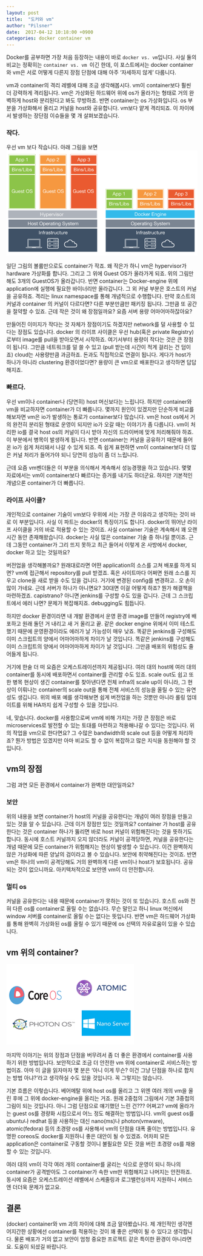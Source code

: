 ```yaml
---
layout: post
title:  "도커와 vm"
author: "Pilsner"
date:  2017-04-12 10:18:00 +0900
categories: docker container vm
---
```


Docker를 공부하면 가장 처음 등장하는 내용이 바로 `docker vs. vm`입니다. 사실 둘의 비교는 정확히는 `container vs. vm `이긴 한데, 이 포스트에서는 docker container와 vm은 서로 어떻게 다른지 장점 단점에 대해 아주 ‘자세하지 않게’ 다룹니다.

vm과 container의 격리 레벨에 대해 조금 생각해봅시다. vm이 container보다 훨씬 더 강력하게 격리됩니다. vm은 가상화된 하드웨어 위에 os가 올라가는 형태로 거의 완벽하게 host와 분리된다고 봐도 무방하죠. 반면 container는 os 가상화입니다. os 부분을 가상화해서 올리고 커널을 host와 공유합니다. vm보다 얕게 격리되죠. 이 차이에서 발생하는 장단점 이슈들을 몇 개 살펴보겠습니다.

### 작다.
우선 vm 보다 작습니다. 아래 그림을 보면
![container-vm](https://github.com/darkrasid/darkrasid.github.io/blob/master/_image/dockervsvm1.png?raw=true)          

일단 그림의 볼륨만으로도 container가 작죠. 왜 작은가 하니 vm은 hypervisor가 hardware 가상화를 합니다. 그리고 그 위에 Guest OS가 올라가게 되죠. 위의 그림만 해도 3개의 GuestOS가 올라갑니다. 반면 container는 Docker-engine 위에 application에 실행에 필요한 바이너리만 올라갑니다. 그 외 커널 부분은 호스트의 커널을 공유하죠. 격리는 linux namespace를 통해 개념적으로 수행합니다. 만약 호스트의 커널과 container 의 커널이 다르다면? 다른 부분만큼만 패키징 됩니다. 그만큼 또 공간을 절약할 수 있죠. 근데 작은 것이 왜 장점일까요? 요즘 서버 용량 어마어마하잖아요?

만들어진 이미지가 작다는 것 자체가 장점이기도 하겠지만 network를 덜 사용할 수 있다는 장점도 있습니다. docker 의 라이프 사이클은 우선 hub(혹은 private Registry)로부터 image를 pull을 받아오면서 시작하죠. 여기서부터 용량이 작다는 것은 큰 장점이 됩니다. 그만큼 네트워크를 덜 쓸 수 있고 (pull 받는데 시간이 적게 걸리는 건 덤이죠) cloud는 사용량만큼 과금하죠. 돈과도 직접적으로 연결이 됩니다. 게다가 host가 하나가 아니라 clustering 환경이었다면? 용량이 큰 vm으로 배포한다고 생각하면 답답해지죠.
### 빠르다.
우선 vm이나 container나 (당연히) host 머신보다는 느립니다. 하지만 container와 vm을 비교하자면 container가 더 빠릅니다. 몇까지 원인이 있겠지만 단순하게 비교를 해보자면 vm은 io가 발생하는 통로가 container보다 많습니다. vm은 host os에서 거의 완전히 분리된 형태로 운영이 되지만 io가 오갈 때는 이야기가 좀 다릅니다. vm이 처리한 io를 결국 host os의 커널이 다시 받아 자신의 드라이버에 맞게 처리해줘야 하죠. 이 부분에서 병목이 발생하게 됩니다. 반면 container는 커널을 공유하기 때문에 들어온 io가 쉽게 처리돼서 나갈 수 있게 되죠. 즉 쉽게 표현하면 vm이 container보다 더 많은 커널 처리가 들어가야 되니 당연히 성능이 좀 더 느립니다.        

근데 요즘 vm벤더들은 이 부분을 의식해서 계속해서 성능경쟁을 하고 있습니다. 몇몇 자료에서는 vm이 container보다 빠르다는 증거를 내기도 하더군요. 하지만 기본적인 개념으론 container가 더 빠릅니다.
### 라이프 사이클?
개인적으로 container 기술이 vm보다 우위에 서는 가장 큰 이유라고 생각하는 것이 바로 이 부분입니다. 사실 이 파트는 docker의 특징이기도 합니다. docker의 뛰어난 라이프 사이클을 거의 바로 적용할 수 있는 것이죠. 사실 container 기술은 계속해서 꽤 오랜 시간 동안 존재해왔습니다. docker는 사실 많은 container 기술 중 하나일 뿐이죠. 근데 그동안 container가 그리 뜨지 못하고 최근 들어서 이렇게 온 사방에서 docker, docker 하고 있는 것일까요?      

버전업을 생각해볼까요? 원래대로라면 어떤 application의 소스를 고쳐 배포를 하게 되면? vm에 접근해서 repository를 pull 받겠죠. 혹은 사이트마다 어쩌면 원래 소스를 지우고 clone을 새로 받을 수도 있을 겁니다. 거기에 변경된 config를 변경하고.. 오 손이 많이 가네요. 근데 서버가 하나가 아니면요? 30대면 이걸 어떻게 하죠? 뭔가 해결책을 마련하겠죠. capistrano? 아니면 jenkins를 구성할 수도 있을 겁니다. 근데 그 스크립트에서 에러 나면? 문제가 복잡해지죠. debugging도 힘듭니다.        

하지만 docker 환경이라면 내 개발 환경에서 운영 환경 image를 만들어 registry에 배포하고 원래 돌던 거 내리고 새 거 올리고 끝. 같은 docker engine 위에서 이미 테스트했기 때문에 운영환경이라도 에러가 날 가능성이 매우 낮죠. 똑같은 jenkins를 구성해도 이미 스크립트의 양에서 어마어마하게 차이가 날 것입니다. 똑같은 jenkins를 구성해도 이미 스크립트의 양에서 어마어마하게 차이가 날 것입니다. 그만큼 배포의 위험성도 줄어들게 됩니다.       

거기에 한술 더 떠 요즘은 오케스트레이션까지 제공됩니다. 여러 대의 host에 여러 대의 container를 동시에 배포하면서 container를 관리할 수도 있죠. scale out도 쉽고 또한 병목 현상이 생긴 container를 찾아낸다면 전체 infra의 scale up이 아니라, 그 현상이 이뤄나는 container의 scale out을 통해 전체 서비스의 성능을 올릴 수 있는 유연성도 생깁니다. 위의 배포 예를 생각해보면 쉽게 버전업을 하는 것뿐만 아니라 롤링 업데이트를 위해 HA까지 쉽게 구성할 수 있을 것입니다.      

네, 맞습니다. docker를 사용함으로써 vm에 비해 가지는 가장 큰 장점은 바로 microservices로 발전할 수 있는 토대를 마련하고 적용해나갈 수 있다는 것입니다. 위의 작업을 vm으로 한다면요? 그 수많은 bandwidth와 scale out 등을 어떻게 처리하죠? 뭔가 방법은 있겠지만 아마 비교도 할 수 없이 복잡하고 많은 지식을 동원해야 할 것입니다.
## vm의 장점
그럼 과연 모든 환경에서 container가 완벽한 대안일까요?
### 보안
위의 내용을 보면 container가 host의 커널을 공유한다는 개념이 여러 장점을 만들고 있는 것을 알 수 있습니다. 근데 이거 장점만 있는 것일까요? container 가 host를 공유한다는 것은 container 하나가 뚫리면 바로 host 커널이 위험해진다는 것을 뜻하기도 합니다. 동시에 호스트 커널까지 오지 않더라도 커널이 공격당하면, 커널을 공유한다는 개념 때문에 모든 container가 위험해지는 현상이 발생할 수 있습니다. 이건 완벽하지 않은 가상화에 따른 양날의 검이라고 볼 수 있습니다. 보안에 취약해진다는 것이죠. 반면 vm은 하나의 vm이 공격당해도 거의 완벽하게 다른 vm이나 host가 보호됩니다. 공유되는 것이 없으니까요. 아키텍처적으로 보안엔 vm이 더 안전합니다.
### 멀티 os
커널을 공유한다는 내용 때문에 container가 못하는 것이 또 있습니다. 호스트 os와 전혀 다른 os를 container로 올릴 수는 없습니다. 무슨 말인고 하니 linux 머신에서 window 서버를 container로 올릴 수는 없다는 뜻입니다. 반면 vm은 하드웨어 가상화를 통해 완벽히 가상화된 os를 올릴 수 있기 때문에 os 선택의 자유로움이 있을 수 있습니다.
## vm 위의 container?
![moni-os](https://github.com/darkrasid/darkrasid.github.io/blob/master/_image/dockervsvm2.png?raw=true)          

마지막 이야기는 위의 장점과 단점을 버무려서 좀 더 좋은 환경에서 container를 사용하기 위한 방법입니다. 보안적으로 조금 더 안전한 vm 위에 container로 서비스하는 방법이죠. 아마 이 글을 읽자마자 몇 분은 ‘아니 이게 무슨? 이건 그냥 단점을 하나로 합치는 방법 아냐?’라고 생각하실 수도 있을 것입니다. 꼭 그렇지는 않습니다.        

기본 흐름은 이렇습니다. 베어메탈 위에 host os를 올리고 그 위엔 여러 개의 vm을 올린 후에 그 위에 docker-engine을 올리는 거죠. 원래 2중첩의 그림에서 기본 3중첩의 그림이 되는 것입니다. 아니 그럼 단점으로 얘기했던 느린 건??? 어쩌고? vm에 올라가는 guest os를 경량화 시킴으로서 어느 정도 해결하는 방법입니다. vm의 guest os를 ubuntu나 redhat 등을 사용하는 대신 nano(ms)나 photon(vmware), atomic(fedora) 등의 초경량 os를 사용해서 vm의 단점을 대폭 줄이는 방법입니다. 유명한 coreos도 docker를 지원하니 좋은 대안이 될 수 있겠죠. 어차피 모든 application은 container로 구동할 것이니 불필요한 모든 것을 버린 초경량 os를 채용할 수 있는 것입니다.        

여러 대의 vm이 각각 여러 개의 container를 굴리는 식으로 운영이 되니 하나의 container가 공격받아도 그 container가 속한 vm만 위험해지고 나머지는 안전하죠. 동시에 요즘은 오케스트레이션 레벨에서 스케줄링과 로그밸런싱까지 지원하니 서비스엔 더더욱 문제가 없고요.
## 결론
(docker) container와 vm 과의 차이에 대해 조금 알아봤습니다. 제 개인적인 생각엔 어지간한 상황에선 container를 적용하는 것이 꽤 좋은 선택이 될 수 있다고 생각합니다. 물론 배포가 거의 없고 보안이 엄청 중요한 프로젝트 같은 특이한 환경이 아니라면요. 도움이 되셨길 바랍니다.
